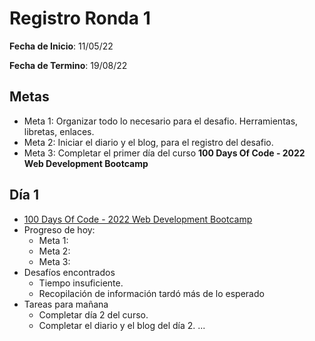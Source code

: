 # Registro Ronda 1

**Fecha de Inicio**: 11/05/22

**Fecha de Termino**: 19/08/22 

## Metas

* Meta 1: Organizar todo lo necesario para el desafio. Herramientas, libretas, enlaces.
* Meta 2: Iniciar el diario y el blog, para el registro del desafio.
* Meta 3: Completar el primer día del curso **100 Days Of Code - 2022 Web Development Bootcamp**

## Día 1

* [100 Days Of Code - 2022 Web Development Bootcamp](https://www.udemy.com/course/100-days-of-code-web-development-bootcamp)
* Progreso de hoy:
  - Meta 1:
  - Meta 2:
  - Meta 3:
* Desafíos encontrados
  - Tiempo insuficiente.
  - Recopilación de información tardó más de lo esperado
* Tareas para mañana
  - Completar día 2 del curso.
  - Completar el diario y el blog del día 2.
...
